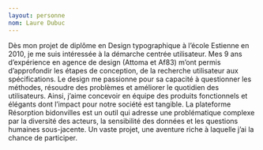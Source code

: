 ```yaml
---
layout: personne
nom: Laure Dubuc
---
```


Dès mon projet de diplôme en Design typographique à l’école Estienne en 2010, je me suis intéressée à la démarche centrée utilisateur. Mes 9 ans d’expérience en agence de design (Attoma et Af83) m’ont permis d’approfondir les étapes de conception, de la recherche utilisateur aux spécifications. Le design me passionne pour sa capacité à questionner les méthodes, résoudre des problèmes et améliorer le quotidien des utilisateurs. Ainsi, j’aime concevoir en équipe des produits fonctionnels et élégants dont l’impact pour notre société est tangible. La plateforme Résorption bidonvilles est un outil qui adresse une problématique complexe par la diversité des acteurs, la sensibilité des données et les questions humaines sous-jacente. Un vaste projet, une aventure riche à laquelle j’ai la chance de participer.
